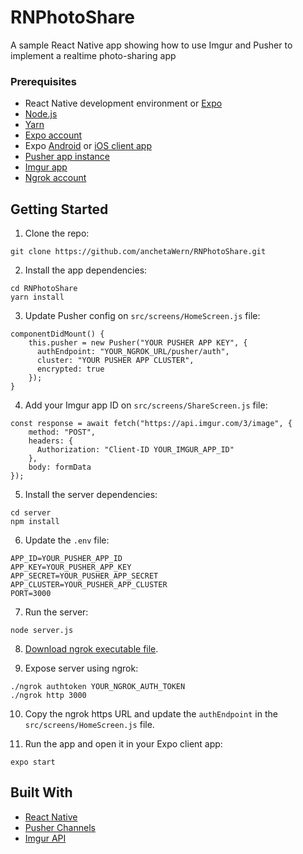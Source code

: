 # RNPhotoShare
A sample React Native app showing how to use Imgur and Pusher to implement a realtime photo-sharing app

### Prerequisites

- React Native development environment or [Expo](https://expo.io/)
- [Node.js](https://nodejs.org/en/)
- [Yarn](https://yarnpkg.com/en/)
- [Expo account](https://expo.io/)
- Expo [Android](https://play.google.com/store/apps/details?id=host.exp.exponent&hl=en) or [iOS client app](https://itunes.apple.com/us/app/expo-client/id982107779?mt=8)
- [Pusher app instance](https://pusher.com)
- [Imgur app](https://api.imgur.com/oauth2/addclient)
- [Ngrok account](https://ngrok.com/)


## Getting Started

1. Clone the repo:

```
git clone https://github.com/anchetaWern/RNPhotoShare.git
```

2. Install the app dependencies:

```
cd RNPhotoShare
yarn install
```

3. Update Pusher config on `src/screens/HomeScreen.js` file:

```
componentDidMount() {
    this.pusher = new Pusher("YOUR PUSHER APP KEY", {
      authEndpoint: "YOUR_NGROK_URL/pusher/auth",
      cluster: "YOUR PUSHER APP CLUSTER",
      encrypted: true
    });
}
```

4. Add your Imgur app ID on `src/screens/ShareScreen.js` file:

```
const response = await fetch("https://api.imgur.com/3/image", {
	method: "POST",
	headers: {
	  Authorization: "Client-ID YOUR_IMGUR_APP_ID"
	},
	body: formData
});
```

5. Install the server dependencies:

```
cd server
npm install
```

6. Update the `.env` file:

```
APP_ID=YOUR_PUSHER_APP_ID
APP_KEY=YOUR_PUSHER_APP_KEY
APP_SECRET=YOUR_PUSHER_APP_SECRET
APP_CLUSTER=YOUR_PUSHER_APP_CLUSTER
PORT=3000
```


7. Run the server:

```
node server.js
```

8. [Download ngrok executable file](https://dashboard.ngrok.com/get-started).

9. Expose server using ngrok:


```
./ngrok authtoken YOUR_NGROK_AUTH_TOKEN
./ngrok http 3000
```

10. Copy the ngrok https URL and update the `authEndpoint` in the `src/screens/HomeScreen.js` file.

11. Run the app and open it in your Expo client app:

```
expo start
```


## Built With

* [React Native](http://facebook.github.io/react-native/)
* [Pusher Channels](https://pusher.com)
* [Imgur API](https://apidocs.imgur.com/)
